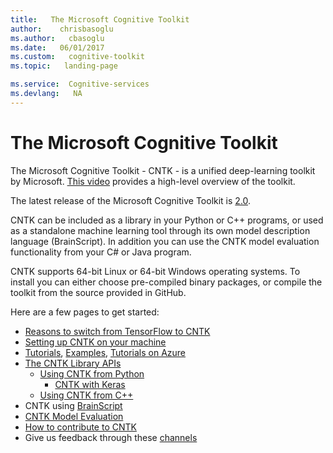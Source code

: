 ```yaml
---
title:   The Microsoft Cognitive Toolkit
author:    chrisbasoglu
ms.author:   cbasoglu
ms.date:   06/01/2017
ms.custom:   cognitive-toolkit
ms.topic:   landing-page

ms.service:  Cognitive-services
ms.devlang:   NA
---
```


# The Microsoft Cognitive Toolkit

The Microsoft Cognitive Toolkit - CNTK - is a unified deep-learning toolkit by Microsoft. [This video](https://youtu.be/9gDDO5ldT-4) provides a high-level overview of the toolkit.

The latest release of the Microsoft Cognitive Toolkit is [2.0](https://docs.microsoft.com/en-us/cognitive-toolkit/ReleaseNotes/CNTK_2_0_Release_Notes).

CNTK can be included as a library in your Python or C++ programs, or used as a standalone machine learning tool through its own model description language (BrainScript). In addition you can use the CNTK model evaluation functionality from your C# or Java program.

CNTK supports 64-bit Linux or 64-bit Windows operating systems. To install you can either choose pre-compiled binary packages, or compile the toolkit from the source provided in GitHub.

Here are a few pages to get started:
* [Reasons to switch from TensorFlow to CNTK](./Reasons-to-Switch-from-TensorFlow-to-CNTK.md)
* [Setting up CNTK on your machine](./Setup-CNTK-on-your-machine.md)
* [Tutorials](./Tutorials.md), [Examples](./Examples.md), [Tutorials on Azure](https://notebooks.azure.com/cntk/libraries/tutorials)
* [The CNTK Library APIs](./CNTK-Library-API.md)
  * [Using CNTK from Python](https://cntk.ai/pythondocs)
    * [CNTK with Keras](./Using-CNTK-with-Keras.md)
  * [Using CNTK from C++](./CNTK-Library-API.md#c-api)
* CNTK using [BrainScript](./Using-CNTK-with-BrainScript.md)
* [CNTK Model Evaluation](./CNTK-Evaluation-Overview.md)
* [How to contribute to CNTK](./Contributing-to-CNTK.md)
* Give us feedback through these [channels](Feedback-Channels.md)
